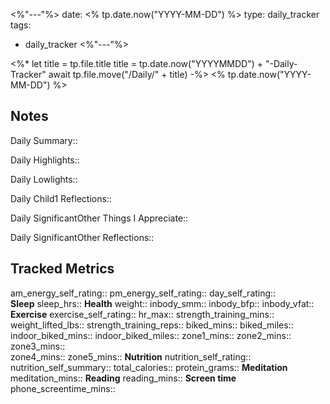 <%"---"%>
date: <% tp.date.now("YYYY-MM-DD") %>
type: daily_tracker
tags:
  - daily_tracker
<%"---"%>

<%* 
let title = tp.file.title 
title = tp.date.now("YYYYMMDD") + "-Daily-Tracker"
await tp.file.move("/Daily/" +  title) 
-%>
<% tp.date.now("YYYY-MM-DD") %>

## Notes


Daily Summary::

Daily Highlights::

Daily Lowlights::

Daily Child1 Reflections::

Daily SignificantOther Things I Appreciate::

Daily SignificantOther Reflections::

## Tracked Metrics
am_energy_self_rating:: 
pm_energy_self_rating:: 
day_self_rating::   
**Sleep**
sleep_hrs::
**Health**
weight:: 
inbody_smm:: 
inbody_bfp:: 
inbody_vfat:: 
**Exercise**
exercise_self_rating::
hr_max:: 
strength_training_mins:: 
weight_lifted_lbs::
strength_training_reps:: 
biked_mins:: 
biked_miles::
indoor_biked_mins:: 
indoor_biked_miles::
zone1_mins:: 
zone2_mins:: 
zone3_mins::  
zone4_mins:: 
zone5_mins:: 
**Nutrition**
nutrition_self_rating:: 
nutrition_self_summary::
total_calories:: 
protein_grams:: 
**Meditation** 
meditation_mins:: 
**Reading**
reading_mins:: 
**Screen time**
phone_screentime_mins::